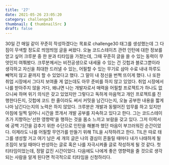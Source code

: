 ```yaml
---
title: '27'
date: 2021-05-26 23:05:20
category: challenge30
thumbnail: { thumbnailSrc }
draft: false
---
```


30일 간 매일 같이 꾸준히 작성하겠다는 목표로 challenge30 태그를 생성했는데 그 다짐이 무색할 정도로 띄엄띄엄 글을 써왔다. 오늘 코드스테이츠 관련 인턴에 대한 정보를 얻고 싶어 크루분 중 한 분과 티타임을 가졌는데, 그때 꾸준히 글을 쓸 수 있는 동력이 무엇인지 여쭤봤다. 크루분께서는 비전공생으로 내세울 수 있는 건 깃헙과 블로그뿐이라 생각하고 자신을 최대한 드러낼 수 있는, 어필할 수 있는 무기로 삼아 수료 내내 하루도 빼먹지 않고 끝까지 할 수 있었다고 했다. 그 말이 내 정신을 번쩍 뜨이게 했다. 나 또한 취업 시장에서 그다지 보여줄 게 없는데도 아무 준비를 하지 않고 있었다. 취업 시장에서 나를 받아주지 않을 거다, 왜냐면 나는 개발자로서 매력을 어필할 프로젝트가 하나도 없으니싸 하며 위기 의식은 갖고 있었지만 그렇다고 독하게 마음먹고 개인 프로젝트를 진행한다든지, 깃헙에 코드 한 줄이라도 써서 커밋을 남긴다는지, 오늘 공부한 내용을 짧게나마 남긴다는지의 노력은 하지 않았다. 크루분은 개발과 동떨어진 업무를 하고 있지만 아침에 일찍 일어니 시간을 쪼개서 개발 공부를 지속하고 있다고 한다. 그는 코드스테이츠가 지향하는'선한 영향력'을 행하는 것을 몸소 느끼고 보람을 갖고 있다. 그저 이력서에 공백 기간을 감추기 위한 수단으로 인턴을 해볼까 했던 마음이 부끄러워진 순간이었다. 이제라도 나를 어필할 무언가를 만들기 위해 TIL을 시작하려고 한다. TIL은 따로 태그를 생성할 거고 여기 남은 세 개의 글은 나의 결심이 흔들릴 때마다 내가 나태하게 될 조짐이 보일 때마다 반성하는 글로 혹은 나를 자극시켜줄 글로 작성하게 될 것 같다. 첫 티타임이었는데, 정말 값진 시간이었다. 다음에도 나에게 좋은 영향력을 줄 것으로 생각되는 사람을 알게 된다면 적극적으로 티타임을 신청하리다.
